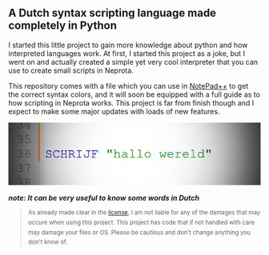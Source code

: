 ## A Dutch syntax scripting language made completely in Python
I started this little project to gain more knowledge about python and how interpreted languages work.
At first, I started this project as a joke, but I went on and actually created a simple yet very cool interpreter
that you can use to create small scripts in Neprota.

This repository comes with a file which you can use in [NotePad++](https://notepad-plus-plus.org/downloads/) to get the correct syntax colors, 
and it will soon be equipped with a full guide as to how scripting in Neprota works. This project is far from 
finish though and I expect to make some major updates with loads of new features.

![print hello world](read/image.png)

**_note: It can be very useful to know some words in Dutch_**

><sup>As already made clear  in the [license](LICENSE.txt), I am not liable for any of the 
damages that may occure when using this project. This project has code that if not handled with care
may damage your files or OS. Please be cautious and don't change anything you don't know of.</sup>